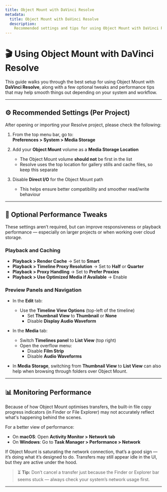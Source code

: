 ```yaml
---
title: Object Mount with DaVinci Resolve
metadata:
  title: Object Mount with DaVinci Resolve
  description:
    Recommended settings and tips for using Object Mount with DaVinci Resolve
---
```


# 🎬 Using Object Mount with DaVinci Resolve

This guide walks you through the best setup for using Object Mount with **DaVinci Resolve**, along with a few optional tweaks and performance tips that may help smooth things out depending on your system and workflow.

---

## ⚙️ Recommended Settings (Per Project)

After opening or importing your Resolve project, please check the following:

1. From the top menu bar, go to:  
   **Preferences > System > Media Storage**

2. Add your **Object Mount** volume as a **Media Storage Location**  
   - The Object Mount volume **should not** be first in the list  
   - Resolve uses the top location for gallery stills and cache files, so keep this separate  

3. Disable **Direct I/O** for the Object Mount path  
   - This helps ensure better compatibility and smoother read/write behaviour  

---

## 🧪 Optional Performance Tweaks

These settings aren’t required, but can improve responsiveness or playback performance — especially on larger projects or when working over cloud storage.

### Playback and Caching

- **Playback > Render Cache** → Set to **Smart**
- **Playback > Timeline Proxy Resolution** → Set to **Half** or **Quarter**
- **Playback > Proxy Handling** → Set to **Prefer Proxies**
- **Playback > Use Optimized Media if Available** → Enable

### Preview Panels and Navigation

- In the **Edit** tab:
  - Use the **Timeline View Options** (top-left of the timeline)
    - Set **Thumbnail View** to **Thumbnail** or **None**
    - Disable **Display Audio Waveform**

- In the **Media** tab:
  - Switch **Timelines panel** to **List View** (top right)
  - Open the overflow menu:
    - Disable **Film Strip**
    - Disable **Audio Waveforms**

- In **Media Storage**, switching from **Thumbnail View** to **List View** can also help when browsing through folders over Object Mount.

---

## 📊 Monitoring Performance

Because of how Object Mount optimises transfers, the built-in file copy progress indicators (in Finder or File Explorer) may not accurately reflect what's happening behind the scenes.

For a better view of performance:

- On **macOS**: Open **Activity Monitor > Network tab**
- On **Windows**: Go to **Task Manager > Performance > Network**

If Object Mount is saturating the network connection, that’s a good sign — it’s doing what it’s designed to do. Transfers may still appear idle in the UI, but they are active under the hood.

> ⏳ **Tip:** Don’t cancel a transfer just because the Finder or Explorer bar seems stuck — always check your system’s network usage first.

---
